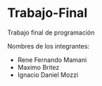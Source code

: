 # Trabajo-Final
Trabajo final de programación

Nombres de los integrantes: 
- Rene Fernando Mamani 
- Maximo Britez
- Ignacio Daniel Mozzi
